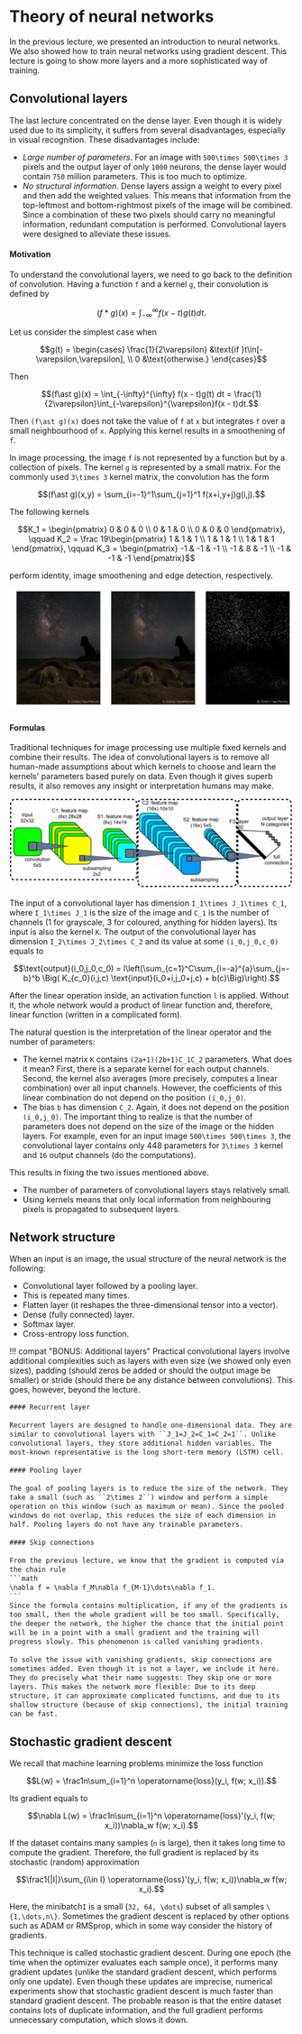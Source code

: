 # Theory of neural networks

In the previous lecture, we presented an introduction to neural networks. We also showed how to train neural networks using gradient descent. This lecture is going to show more layers and a more sophisticated way of training.

## Convolutional layers

The last lecture concentrated on the dense layer. Even though it is widely used due to its simplicity, it suffers from several disadvantages, especially in visual recognition. These disadvantages include:
- *Large number of parameters*. For an image with ``500\times 500\times 3`` pixels and the output layer of only ``1000`` neurons, the dense layer would contain ``750`` million parameters. This is too much to optimize.
- *No structural information*. Dense layers assign a weight to every pixel and then add the weighted values. This means that information from the top-leftmost and bottom-rightmost pixels of the image will be combined. Since a combination of these two pixels should carry no meaningful information, redundant computation is performed.
Convolutional layers were designed to alleviate these issues.

#### Motivation

To understand the convolutional layers, we need to go back to the definition of convolution. Having a function ``f`` and  a kernel ``g``, their convolution is defined by

```math
(f\ast g)(x) = \int_{-\infty}^{\infty} f(x - t)g(t) dt.
```

Let us consider the simplest case when

```math
g(t) = \begin{cases} \frac{1}{2\varepsilon} &\text{if }t\in[-\varepsilon,\varepsilon], \\ 0 &\text{otherwise.} \end{cases}
```

Then 

```math
(f\ast g)(x) = \int_{-\infty}^{\infty} f(x - t)g(t) dt = \frac{1}{2\varepsilon}\int_{-\varepsilon}^{\varepsilon}f(x - t)dt.
```

Then ``(f\ast g)(x)`` does not take the value of ``f`` at ``x`` but integrates ``f`` over a small neighbourhood of ``x``. Applying this kernel results in a smoothening of ``f``.  

In image processing, the image ``f`` is not represented by a function but by a collection of pixels. The kernel ``g`` is represented by a small matrix. For the commonly used ``3\times 3`` kernel matrix, the convolution has the form

```math
(f\ast g)(x,y) = \sum_{i=-1}^1\sum_{j=1}^1 f(x+i,y+j)g(i,j).
``` 

The following kernels

```math
K_1 = \begin{pmatrix} 0 & 0 & 0 \\ 0 & 1 & 0 \\ 0 & 0 & 0 \end{pmatrix}, \qquad
K_2 = \frac 19\begin{pmatrix} 1 & 1 & 1 \\ 1 & 1 & 1 \\ 1 & 1 & 1 \end{pmatrix}, \qquad
K_3 = \begin{pmatrix} -1 & -1 & -1 \\ -1 & 8 & -1 \\ -1 & -1 & -1 \end{pmatrix}
```

perform identity, image smoothening and edge detection, respectively.

![](turtles.png)

#### Formulas

Traditional techniques for image processing use multiple fixed kernels and combine their results. The idea of convolutional layers is to remove all human-made assumptions about which kernels to choose and learn the kernels' parameters based purely on data. Even though it gives superb results, it also removes any insight or interpretation humans may make. 

![](nn.png)

The input of a convolutional layer has dimension ``I_1\times J_1\times C_1``, where ``I_1\times J_1`` is the size of the image and ``C_1`` is the number of channels (1 for grayscale, 3 for coloured, anything for hidden layers). Its input is also the kernel ``K``. The output of the convolutional layer has dimension ``I_2\times J_2\times C_2`` and its value at some ``(i_0,j_0,c_0)`` equals to

```math
\text{output}(i_0,j_0,c_0) = l\left(\sum_{c=1}^C\sum_{i=-a}^{a}\sum_{j=-b}^b \Big( K_{c_0}(i,j,c) \text{input}(i_0+i,j_0+j,c) + b(c)\Big)\right).
```

After the linear operation inside, an activation function ``l`` is applied. Without it, the whole network would a product of linear function and, therefore, linear function (written in a complicated form).

The natural question is the interpretation of the linear operator and the number of parameters:
- The kernel matrix ``K`` contains ``(2a+1)(2b+1)C_1C_2`` parameters. What does it mean? First, there is a separate kernel for each output channels. Second, the kernel also averages (more precisely, computes a linear combination) over all input channels. However, the coefficients of this linear combination do not depend on the position ``(i_0,j_0)``. 
- The bias ``b`` has dimension ``C_2``. Again, it does not depend on the position ``(i_0,j_0)``.
The important thing to realize is that the number of parameters does not depend on the size of the image or the hidden layers. For example, even for an input image ``500\times 500\times 3``, the convolutional layer contains only 448 parameters for ``3\times 3`` kernel and ``16`` output channels (do the computations).

This results in fixing the two issues mentioned above.
- The number of parameters of convolutional layers stays relatively small.
- Using kernels means that only local information from neighbouring pixels is propagated to subsequent layers.

## Network structure

When an input is an image, the usual structure of the neural network is the following:
- Convolutional layer followed by a pooling layer.
- This is repeated many times.
- Flatten layer (it reshapes the three-dimensional tensor into a vector).
- Dense (fully connected) layer.
- Softmax layer.
- Cross-entropy loss function.

!!! compat "BONUS: Additional layers"
    Practical convolutional layers involve additional complexities such as layers with even size (we showed only even sizes), padding (should zeros be added or should the output image be smaller) or stride (should there be any distance between convolutions). This goes, however, beyond the lecture.

    #### Recurrent layer

    Recurrent layers are designed to handle one-dimensional data. They are similar to convolutional layers with ``J_1=J_2=C_1=C_2=1``. Unlike convolutional layers, they store additional hidden variables. The most-known representative is the long short-term memory (LSTM) cell.

    #### Pooling layer

    The goal of pooling layers is to reduce the size of the network. They take a small (such as ``2\times 2``) window and perform a simple operation on this window (such as maximum or mean). Since the pooled windows do not overlap, this reduces the size of each dimension in half. Pooling layers do not have any trainable parameters. 

    #### Skip connections

    From the previous lecture, we know that the gradient is computed via the chain rule
    ```math
    \nabla f = \nabla f_M\nabla f_{M-1}\dots\nabla f_1.
    ```
    Since the formula contains multiplication, if any of the gradients is too small, then the whole gradient will be too small. Specifically, the deeper the network, the higher the chance that the initial point will be in a point with a small gradient and the training will progress slowly. This phenomenon is called vanishing gradients.

    To solve the issue with vanishing gradients, skip connections are sometimes added. Even though it is not a layer, we include it here. They do precisely what their name suggests: They skip one or more layers. This makes the network more flexible: Due to its deep structure, it can approximate complicated functions, and due to its shallow structure (because of skip connections), the initial training can be fast.

## Stochastic gradient descent

We recall that machine learning problems minimize the loss function

```math
L(w) = \frac1n\sum_{i=1}^n \operatorname{loss}(y_i, f(w; x_i)).
```

Its gradient equals to

```math
\nabla L(w) = \frac1n\sum_{i=1}^n \operatorname{loss}'(y_i, f(w; x_i))\nabla_w f(w; x_i).
```

If the dataset contains many samples (``n`` is large), then it takes long time to compute the gradient. Therefore, the full gradient is replaced by its stochastic (random) approximation

```math
\frac1{|I|}\sum_{i\in I} \operatorname{loss}'(y_i, f(w; x_i))\nabla_w f(w; x_i).
```

Here, the minibatch``I`` is a small (``32, 64, \dots``) subset of all samples ``\{1,\dots,n\}``. Sometimes the gradient descent is replaced by other options such as ADAM or RMSprop, which in some way consider the history of gradients.

This technique is called stochastic gradient descent. During one epoch (the time when the optimizer evaluates each sample once), it performs many gradient updates (unlike the standard gradient descent, which performs only one update). Even though these updates are imprecise, numerical experiments show that stochastic gradient descent is much faster than standard gradient descent. The probable reason is that the entire dataset contains lots of duplicate information, and the full gradient performs unnecessary computation, which slows it down.  
